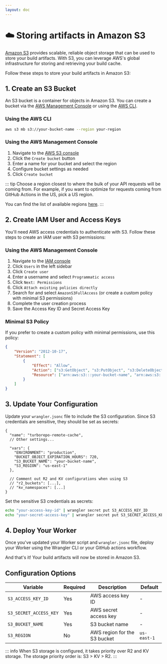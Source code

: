 ```yaml
---
layout: doc
---
```


# ☁️ Storing artifacts in Amazon S3

[Amazon S3](https://aws.amazon.com/s3/) provides scalable, reliable object storage that can be used to store your build artifacts. With S3, you can leverage AWS's global infrastructure for storing and retrieving your build cache.

Follow these steps to store your build artifacts in Amazon S3:

## 1. Create an S3 Bucket

An S3 bucket is a container for objects in Amazon S3. You can create a bucket via the [AWS Management Console](https://console.aws.amazon.com/) or using the [AWS CLI](https://aws.amazon.com/cli/).

### Using the AWS CLI

```sh
aws s3 mb s3://your-bucket-name --region your-region
```

### Using the AWS Management Console

1. Navigate to the [AWS S3 console](https://console.aws.amazon.com/s3/)
2. Click the `Create bucket` button
3. Enter a name for your bucket and select the region
4. Configure bucket settings as needed
5. Click `Create bucket`

::: tip
Choose a region closest to where the bulk of your API requests will be coming from. For example, if you want to optimize for requests coming from GitHub Actions in the US, pick a US region.

You can find the list of available regions [here](https://docs.aws.amazon.com/general/latest/gr/rande.html#s3_region).
:::

## 2. Create IAM User and Access Keys

You'll need AWS access credentials to authenticate with S3. Follow these steps to create an IAM user with S3 permissions:

### Using the AWS Management Console

1. Navigate to the [IAM console](https://console.aws.amazon.com/iam/)
2. Click `Users` in the left sidebar
3. Click `Create user`
4. Enter a username and select `Programmatic access`
5. Click `Next: Permissions`
6. Click `Attach existing policies directly`
7. Search for and select `AmazonS3FullAccess` (or create a custom policy with minimal S3 permissions)
8. Complete the user creation process
9. Save the Access Key ID and Secret Access Key

### Minimal S3 Policy

If you prefer to create a custom policy with minimal permissions, use this policy:

```json
{
    "Version": "2012-10-17",
    "Statement": [
        {
            "Effect": "Allow",
            "Action": ["s3:GetObject", "s3:PutObject", "s3:DeleteObject", "s3:ListBucket"],
            "Resource": ["arn:aws:s3:::your-bucket-name", "arn:aws:s3:::your-bucket-name/*"]
        }
    ]
}
```

## 3. Update Your Configuration

Update your `wrangler.jsonc` file to include the S3 configuration. Since S3 credentials are sensitive, they should be set as secrets:

```jsonc{5-15}
{
  "name": "turborepo-remote-cache",
  // Other settings...

  "vars": {
    "ENVIRONMENT": "production",
    "BUCKET_OBJECT_EXPIRATION_HOURS": 720,
    "S3_BUCKET_NAME": "your-bucket-name",
    "S3_REGION": "us-east-1"
  },

  // Comment out R2 and KV configurations when using S3
  // "r2_buckets": [...],
  // "kv_namespaces": [...]
}
```

Set the sensitive S3 credentials as secrets:

```sh
echo "your-access-key-id" | wrangler secret put S3_ACCESS_KEY_ID
echo "your-secret-access-key" | wrangler secret put S3_SECRET_ACCESS_KEY
```

## 4. Deploy Your Worker

Once you've updated your Worker script and `wrangler.jsonc` file, deploy your Worker using the Wrangler CLI or your GitHub actions workflow.

And that's it! Your build artifacts will now be stored in Amazon S3.

## Configuration Options

| Variable               | Required | Description                  | Default     |
| ---------------------- | -------- | ---------------------------- | ----------- |
| `S3_ACCESS_KEY_ID`     | Yes      | AWS access key ID            | -           |
| `S3_SECRET_ACCESS_KEY` | Yes      | AWS secret access key        | -           |
| `S3_BUCKET_NAME`       | Yes      | S3 bucket name               | -           |
| `S3_REGION`            | No       | AWS region for the S3 bucket | `us-east-1` |

::: info
When S3 storage is configured, it takes priority over R2 and KV storage. The storage priority order is: S3 > KV > R2.
:::
